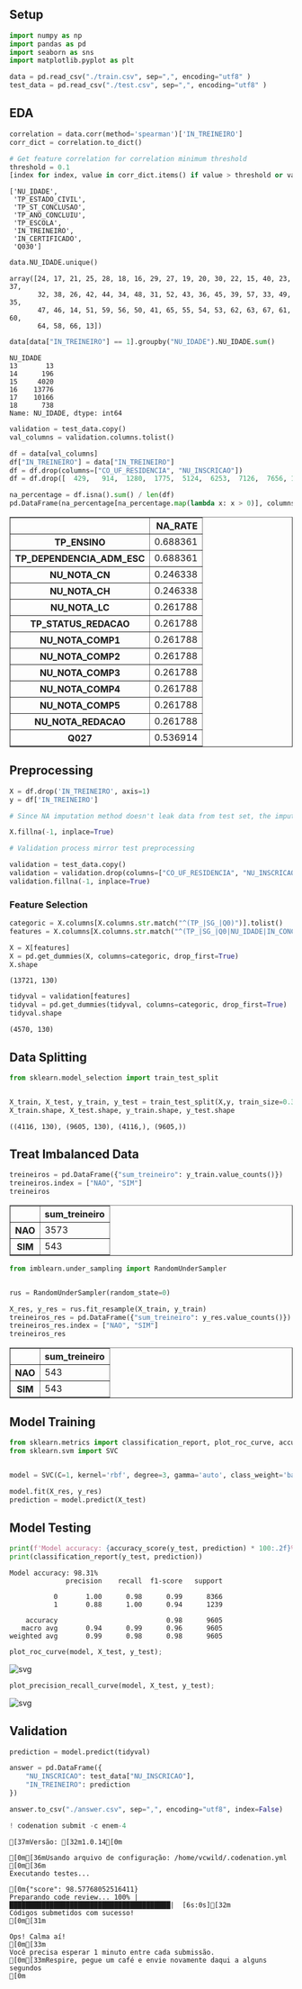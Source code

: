 ## Setup


```python
import numpy as np 
import pandas as pd 
import seaborn as sns 
import matplotlib.pyplot as plt 
```


```python
data = pd.read_csv("./train.csv", sep=",", encoding="utf8" )
test_data = pd.read_csv("./test.csv", sep=",", encoding="utf8" )
```

## EDA


```python
correlation = data.corr(method='spearman')['IN_TREINEIRO']
corr_dict = correlation.to_dict()

# Get feature correlation for correlation minimum threshold
threshold = 0.1
[index for index, value in corr_dict.items() if value > threshold or value < - threshold]
```




    ['NU_IDADE',
     'TP_ESTADO_CIVIL',
     'TP_ST_CONCLUSAO',
     'TP_ANO_CONCLUIU',
     'TP_ESCOLA',
     'IN_TREINEIRO',
     'IN_CERTIFICADO',
     'Q030']




```python
data.NU_IDADE.unique()
```




    array([24, 17, 21, 25, 28, 18, 16, 29, 27, 19, 20, 30, 22, 15, 40, 23, 37,
           32, 38, 26, 42, 44, 34, 48, 31, 52, 43, 36, 45, 39, 57, 33, 49, 35,
           47, 46, 14, 51, 59, 56, 50, 41, 65, 55, 54, 53, 62, 63, 67, 61, 60,
           64, 58, 66, 13])




```python
data[data["IN_TREINEIRO"] == 1].groupby("NU_IDADE").NU_IDADE.sum()
```




    NU_IDADE
    13       13
    14      196
    15     4020
    16    13776
    17    10166
    18      738
    Name: NU_IDADE, dtype: int64




```python
validation = test_data.copy()
val_columns = validation.columns.tolist()

df = data[val_columns]
df["IN_TREINEIRO"] = data["IN_TREINEIRO"]
df = df.drop(columns=["CO_UF_RESIDENCIA", "NU_INSCRICAO"])
df = df.drop([  429,   914,  1280,  1775,  5124,  6253,  7126,  7656, 12475], axis=0)

na_percentage = df.isna().sum() / len(df)
pd.DataFrame(na_percentage[na_percentage.map(lambda x: x > 0)], columns=["NA_RATE"])
```




<div>
<style scoped>
    .dataframe tbody tr th:only-of-type {
        vertical-align: middle;
    }

    .dataframe tbody tr th {
        vertical-align: top;
    }

    .dataframe thead th {
        text-align: right;
    }
</style>
<table border="1" class="dataframe">
  <thead>
    <tr style="text-align: right;">
      <th></th>
      <th>NA_RATE</th>
    </tr>
  </thead>
  <tbody>
    <tr>
      <th>TP_ENSINO</th>
      <td>0.688361</td>
    </tr>
    <tr>
      <th>TP_DEPENDENCIA_ADM_ESC</th>
      <td>0.688361</td>
    </tr>
    <tr>
      <th>NU_NOTA_CN</th>
      <td>0.246338</td>
    </tr>
    <tr>
      <th>NU_NOTA_CH</th>
      <td>0.246338</td>
    </tr>
    <tr>
      <th>NU_NOTA_LC</th>
      <td>0.261788</td>
    </tr>
    <tr>
      <th>TP_STATUS_REDACAO</th>
      <td>0.261788</td>
    </tr>
    <tr>
      <th>NU_NOTA_COMP1</th>
      <td>0.261788</td>
    </tr>
    <tr>
      <th>NU_NOTA_COMP2</th>
      <td>0.261788</td>
    </tr>
    <tr>
      <th>NU_NOTA_COMP3</th>
      <td>0.261788</td>
    </tr>
    <tr>
      <th>NU_NOTA_COMP4</th>
      <td>0.261788</td>
    </tr>
    <tr>
      <th>NU_NOTA_COMP5</th>
      <td>0.261788</td>
    </tr>
    <tr>
      <th>NU_NOTA_REDACAO</th>
      <td>0.261788</td>
    </tr>
    <tr>
      <th>Q027</th>
      <td>0.536914</td>
    </tr>
  </tbody>
</table>
</div>



## Preprocessing


```python
X = df.drop('IN_TREINEIRO', axis=1)
y = df['IN_TREINEIRO']

# Since NA imputation method doesn't leak data from test set, the imputation will be done before the data is split

X.fillna(-1, inplace=True)

# Validation process mirror test preprocessing

validation = test_data.copy()
validation = validation.drop(columns=["CO_UF_RESIDENCIA", "NU_INSCRICAO"])
validation.fillna(-1, inplace=True)
```

### Feature Selection


```python
categoric = X.columns[X.columns.str.match("^(TP_|SG_|Q0)")].tolist()
features = X.columns[X.columns.str.match("^(TP_|SG_|Q0|NU_IDADE|IN_CONCLUSAO)")].tolist()

X = X[features]
X = pd.get_dummies(X, columns=categoric, drop_first=True)
X.shape
```




    (13721, 130)




```python
tidyval = validation[features]
tidyval = pd.get_dummies(tidyval, columns=categoric, drop_first=True)
tidyval.shape
```




    (4570, 130)



## Data Splitting


```python
from sklearn.model_selection import train_test_split


X_train, X_test, y_train, y_test = train_test_split(X,y, train_size=0.3, random_state=0)
X_train.shape, X_test.shape, y_train.shape, y_test.shape 
```




    ((4116, 130), (9605, 130), (4116,), (9605,))



## Treat Imbalanced Data


```python
treineiros = pd.DataFrame({"sum_treineiro": y_train.value_counts()})
treineiros.index = ["NAO", "SIM"]
treineiros
```




<div>
<style scoped>
    .dataframe tbody tr th:only-of-type {
        vertical-align: middle;
    }

    .dataframe tbody tr th {
        vertical-align: top;
    }

    .dataframe thead th {
        text-align: right;
    }
</style>
<table border="1" class="dataframe">
  <thead>
    <tr style="text-align: right;">
      <th></th>
      <th>sum_treineiro</th>
    </tr>
  </thead>
  <tbody>
    <tr>
      <th>NAO</th>
      <td>3573</td>
    </tr>
    <tr>
      <th>SIM</th>
      <td>543</td>
    </tr>
  </tbody>
</table>
</div>




```python
from imblearn.under_sampling import RandomUnderSampler


rus = RandomUnderSampler(random_state=0)

X_res, y_res = rus.fit_resample(X_train, y_train)
treineiros_res = pd.DataFrame({"sum_treineiro": y_res.value_counts()})
treineiros_res.index = ["NAO", "SIM"]
treineiros_res
```




<div>
<style scoped>
    .dataframe tbody tr th:only-of-type {
        vertical-align: middle;
    }

    .dataframe tbody tr th {
        vertical-align: top;
    }

    .dataframe thead th {
        text-align: right;
    }
</style>
<table border="1" class="dataframe">
  <thead>
    <tr style="text-align: right;">
      <th></th>
      <th>sum_treineiro</th>
    </tr>
  </thead>
  <tbody>
    <tr>
      <th>NAO</th>
      <td>543</td>
    </tr>
    <tr>
      <th>SIM</th>
      <td>543</td>
    </tr>
  </tbody>
</table>
</div>



## Model Training


```python
from sklearn.metrics import classification_report, plot_roc_curve, accuracy_score, plot_precision_recall_curve
from sklearn.svm import SVC


model = SVC(C=1, kernel='rbf', degree=3, gamma='auto', class_weight='balanced', max_iter=-1, random_state=0)

model.fit(X_res, y_res)
prediction = model.predict(X_test)
```

## Model Testing


```python
print(f'Model accuracy: {accuracy_score(y_test, prediction) * 100:.2f}%')
print(classification_report(y_test, prediction))
```

    Model accuracy: 98.31%
                  precision    recall  f1-score   support
    
               0       1.00      0.98      0.99      8366
               1       0.88      1.00      0.94      1239
    
        accuracy                           0.98      9605
       macro avg       0.94      0.99      0.96      9605
    weighted avg       0.99      0.98      0.98      9605
    



```python
plot_roc_curve(model, X_test, y_test);
```


![svg](challenge08_files/challenge08_22_0.svg)



```python
plot_precision_recall_curve(model, X_test, y_test);
```


![svg](challenge08_files/challenge08_23_0.svg)


## Validation


```python
prediction = model.predict(tidyval)
```


```python
answer = pd.DataFrame({
    "NU_INSCRICAO": test_data["NU_INSCRICAO"],
    "IN_TREINEIRO": prediction
})

answer.to_csv("./answer.csv", sep=",", encoding="utf8", index=False)
```


```python
! codenation submit -c enem-4 
```

    [37mVersão: [32m1.0.14[0m
    
    [0m[36mUsando arquivo de configuração: /home/vcwild/.codenation.yml
    [0m[36m
    Executando testes...
    
    [0m{"score": 98.57768052516411}
    Preparando code review... 100% |████████████████████████████████████████|  [6s:0s][32m
    Códigos submetidos com sucesso! 
    [0m[31m
    
    Ops! Calma aí!
    [0m[33m
    Você precisa esperar 1 minuto entre cada submissão.
    [0m[33mRespire, pegue um café e envie novamente daqui a alguns segundos
    [0m
